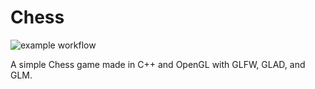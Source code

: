 # Chess

![example workflow](https://github.com/Hello56721/chess/actions/workflows/build.yml/badge.svg)

A simple Chess game made in C++ and OpenGL with GLFW, GLAD, and GLM.
